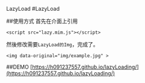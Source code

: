 LazyLoad
#LazyLoad

##使用方式
首先在介面上引用

	<script src="lazy.mim.js"></script>

然後修改需要`LazyLoad的Img`，完成了。

	<img data-original="img/example.jpg" >
	

##DEMO
[https://h091237557.github.io/lazyLoading/](https://h091237557.github.io/lazyLoading/) 
